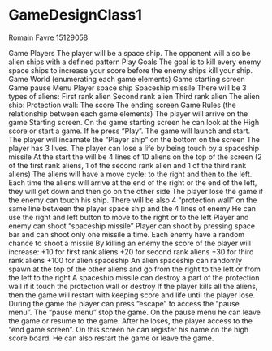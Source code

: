 # GameDesignClass1

Romain Favre 15129058

Game Players
The player will be a space ship.
The opponent will also be alien ships with a defined pattern
Play Goals
The goal is to kill every enemy space ships to increase your score before the enemy ships kill your ship.
Game World (enumerating each game elements)
Game starting screen
Game pause Menu
Player space ship
Spaceship missile
There will be 3 types of aliens:
First rank alien
Second rank alien
Third rank alien
The alien ship:
Protection wall:
The score
The ending screen
Game Rules (the relationship between each game elements)
The player will arrive on the game Starting screen.
On the game starting screen he can look at the High score or start a game.
If he press “Play”. The game will launch and start.
The player will incarnate the “Player ship” on the bottom on the screen
The player has 3 lives.
The player can lose a life by being touch by a spaceship missile
At the start the will be 4 lines of 10 aliens on the top of the screen (2 of the first rank aliens, 1 of the second rank alien and 1 of the third rank aliens)
The aliens will have a move cycle: to the right and then to the left.
Each time the aliens will arrive at the end of the right or the end of the left, they will get down and then go on the other side
The player lose the game if the enemy can touch his ship.
There will be also 4 “protection wall” on the same line between the player space ship and the 4 lines of enemy
He can use the right and left button to move to the right or to the left
Player and enemy can shoot “spaceship missile”
Player can shoot by pressing space bar and can shoot only one missile a time.
Each enemy have a random chance to shoot a missile
By killing an enemy the score of the player will increase:
+10 for first rank aliens
+20 for second rank aliens
+30 for third rank aliens
+100 for alien spaceship
An alien spaceship can randomly spawn at the top of the other aliens and go from the right to the left or from the left to the right 
A spaceship missile can destroy a part of the protection wall if it touch the protection wall or destroy 
If the player kills all the aliens, then the game will restart with keeping score and life until the player lose.
During the game the player can press “escape” to access the “pause menu”.
The “pause menu” stop the game.
On the pause menu he can leave the game or resume to the game.
After he loses, the player access to the “end game screen”.
On this screen he can register his name on the high score board.
He can also restart the game or leave the game.

